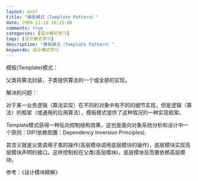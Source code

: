 ```yaml
---
layout: post
title: "模板模式（Template Pattern）"
date: 2009-11-10 20:15:00
comments: true
categories: [设计模式学习]
tags: [设计模式学习]
description: "模板模式（Template Pattern）"
keywords: 设计模式学习
---
```


模板(Template)模式：

父类将算法封装，子类提供算法的一个或全部的实现。

解决的问题：

对于某一业务逻辑（算法实现）在不同的对象中有不同的细节实现，但是逻辑（算法）的框架（或通用的应用算法），模板模式提供了这种情况的一种实现框架。

Template模式获得一种反向控制结构效果，这也是面向对象系统分析和设计中一个原则：DIP(依赖倒置：Dependency Inversion Principles).

其含义就是父类调用子类的操作(高层模块调用底层模块的操作)，底层模块实现高层模块声明的接口。这样控制权在父类(高层模块)，底层模块反而要依赖高层模块。

参考：《设计模块精解》
